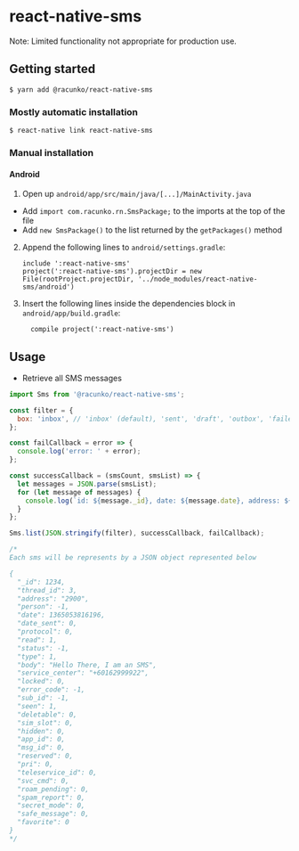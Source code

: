 
# react-native-sms

Note: Limited functionality not appropriate for production use.

## Getting started

`$ yarn add @racunko/react-native-sms`

### Mostly automatic installation

`$ react-native link react-native-sms`

### Manual installation

#### Android

1. Open up `android/app/src/main/java/[...]/MainActivity.java`
  - Add `import com.racunko.rn.SmsPackage;` to the imports at the top of the file
  - Add `new SmsPackage()` to the list returned by the `getPackages()` method
2. Append the following lines to `android/settings.gradle`:
    ```
    include ':react-native-sms'
    project(':react-native-sms').projectDir = new File(rootProject.projectDir, '../node_modules/react-native-sms/android')
    ```
3. Insert the following lines inside the dependencies block in `android/app/build.gradle`:
    ```
      compile project(':react-native-sms')
    ```

## Usage
- Retrieve all SMS messages

```javascript
import Sms from '@racunko/react-native-sms';

const filter = {
  box: 'inbox', // 'inbox' (default), 'sent', 'draft', 'outbox', 'failed', 'queued', and '' for all
};

const failCallback = error => {
  console.log('error: ' + error);
};

const successCallback = (smsCount, smsList) => {
  let messages = JSON.parse(smsList);
  for (let message of messages) {
    console.log(`id: ${message._id}, date: ${message.date}, address: ${message.address}, body: ${message.body}`);
  }
};

Sms.list(JSON.stringify(filter), successCallback, failCallback);

/* 
Each sms will be represents by a JSON object represented below

{
  "_id": 1234,
  "thread_id": 3,
  "address": "2900",
  "person": -1,
  "date": 1365053816196,
  "date_sent": 0,
  "protocol": 0,
  "read": 1,
  "status": -1,
  "type": 1,
  "body": "Hello There, I am an SMS",
  "service_center": "+60162999922",
  "locked": 0,
  "error_code": -1,
  "sub_id": -1,
  "seen": 1,
  "deletable": 0,
  "sim_slot": 0,
  "hidden": 0,
  "app_id": 0,
  "msg_id": 0,
  "reserved": 0,
  "pri": 0,
  "teleservice_id": 0,
  "svc_cmd": 0,
  "roam_pending": 0,
  "spam_report": 0,
  "secret_mode": 0,
  "safe_message": 0,
  "favorite": 0
}
*/
```
